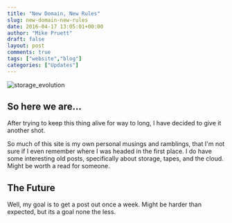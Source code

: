 ```yaml
---
title: "New Domain, New Rules"
slug: new-domain-new-rules
date: 2016-04-17 13:05:01+00:00
author: "Mike Pruett"
draft: false
layout: post
comments: true
tags: ["website","blog"]
categories: ["Updates"]
---
```


![storage_evolution](/uploads/websites.gif)

## So here we are...

After trying to keep this thing alive for way to long, I have decided to give it another shot.

So much of this site is my own personal musings and ramblings, that I'm not sure if I even remember where I was headed in the first place. I do have some interesting old posts, specifically about storage, tapes, and the cloud. Might be worth a read for someone.

## The Future

Well, my goal is to get a post out once a week. Might be harder than expected, but its a goal none the less.
